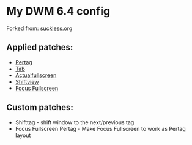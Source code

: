 # My DWM 6.4 config
Forked from: [suckless.org](https://dwm.suckless.org/)

## Applied patches:
* [Pertag](https://dwm.suckless.org/patches/pertag/)
* [Tab](https://dwm.suckless.org/patches/tab/)
* [Actualfullscreen](https://dwm.suckless.org/patches/actualfullscreen/)
* [Shiftview](https://lists.suckless.org/dev/1104/7590.html)
* [Focus Fullscreen](https://dwm.suckless.org/patches/focusfullscreen/)

## Custom patches:
* Shifttag - shift window to the next/previous tag
* Focus Fullscreen Pertag -  Make Focus Fullscreen to work as Pertag layout